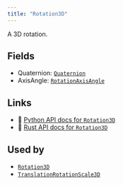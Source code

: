 ```yaml
---
title: "Rotation3D"
---
```


A 3D rotation.

## Fields

* Quaternion: [`Quaternion`](../datatypes/quaternion.md)
* AxisAngle: [`RotationAxisAngle`](../datatypes/rotation_axis_angle.md)

## Links
 * 🐍 [Python API docs for `Rotation3D`](https://ref.rerun.io/docs/python/nightly/package/rerun/datatypes/rotation3d/)
 * 🦀 [Rust API docs for `Rotation3D`](https://docs.rs/rerun/0.9.0-alpha.6/rerun/datatypes/enum.Rotation3D.html)


## Used by

* [`Rotation3D`](../components/rotation3d.md)
* [`TranslationRotationScale3D`](../datatypes/translation_rotation_scale3d.md)
